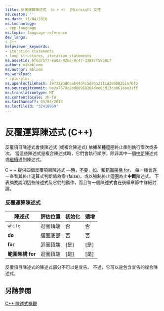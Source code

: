 ```yaml
---
title: 反覆運算陳述式 （c + +） |Microsoft 文件
ms.custom: ''
ms.date: 11/04/2016
ms.technology:
- cpp-language
ms.topic: language-reference
dev_langs:
- C++
helpviewer_keywords:
- iteration statements
- loop structures, iteration statements
ms.assetid: bf6d75f7-ead2-426a-9c47-33847f59b8c7
author: mikeblome
ms.author: mblome
ms.workload:
- cplusplus
ms.openlocfilehash: 1973223d6aab44d4c5d8652111d3e6b8251676fb
ms.sourcegitcommit: be2a7679c2bd80968204dee03d13ca961eaa31ff
ms.translationtype: MT
ms.contentlocale: zh-TW
ms.lasthandoff: 05/03/2018
ms.locfileid: "32418909"
---
```

# <a name="iteration-statements-c"></a>反覆運算陳述式 (C++)
反覆項目陳述式會使陳述式 (或複合陳述式) 依據某種迴圈終止準則執行零次或多次。 當這些陳述式是複合陳述式時，它們會執行順序，除非其中一個[中斷](../cpp/break-statement-cpp.md)陳述式或[繼續](../cpp/continue-statement-cpp.md)遇到陳述式。  
  
 C + + 提供四個反覆項目陳述式 —[時](../cpp/while-statement-cpp.md)，[不要](../cpp/do-while-statement-cpp.md)，[如](../cpp/for-statement-cpp.md)，和[範圍架構 for](../cpp/range-based-for-statement-cpp.md)。 每一種會逐一查看其終止運算式判斷值為零 (false)，或以強制終止迴圈為止**中斷**陳述式。 下表摘要說明這些陳述式及它們的動作，而且每一個陳述式會在後續章節中詳細討論。  
  
### <a name="iteration-statements"></a>反覆運算陳述式  
  
|陳述式|評估位置|初始化|遞增|  
|---------------|------------------|--------------------|---------------|  
|`while`|迴圈頂端|否|否|  
|**do**|迴圈底部|否|否|  
|**for**|迴圈頂端|[是]|[是]|  
|**範圍架構 for**|迴圈頂端|[是]|[是]|  
  
 反覆項目陳述式的陳述式部分不可以是宣告。 不過，它可以是包含宣告的複合陳述式。  
  
## <a name="see-also"></a>另請參閱  
 [C++ 陳述式概觀](../cpp/overview-of-cpp-statements.md)